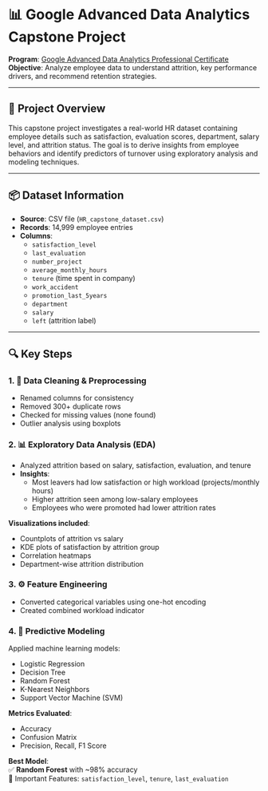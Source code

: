 # 📊 Google Advanced Data Analytics Capstone Project

**Program**: [Google Advanced Data Analytics Professional Certificate](https://www.coursera.org/professional-certificates/google-advanced-data-analytics)  
**Objective**: Analyze employee data to understand attrition, key performance drivers, and recommend retention strategies.

---

## 🧠 Project Overview

This capstone project investigates a real-world HR dataset containing employee details such as satisfaction, evaluation scores, department, salary level, and attrition status. The goal is to derive insights from employee behaviors and identify predictors of turnover using exploratory analysis and modeling techniques.

---

## 📦 Dataset Information

- **Source**: CSV file (`HR_capstone_dataset.csv`)
- **Records**: 14,999 employee entries
- **Columns**:
  - `satisfaction_level`
  - `last_evaluation`
  - `number_project`
  - `average_monthly_hours`
  - `tenure` (time spent in company)
  - `work_accident`
  - `promotion_last_5years`
  - `department`
  - `salary`
  - `left` (attrition label)

---

## 🔍 Key Steps

### 1. 🧹 Data Cleaning & Preprocessing

- Renamed columns for consistency
- Removed 300+ duplicate rows
- Checked for missing values (none found)
- Outlier analysis using boxplots

### 2. 📊 Exploratory Data Analysis (EDA)

- Analyzed attrition based on salary, satisfaction, evaluation, and tenure
- **Insights**:
  - Most leavers had low satisfaction or high workload (projects/monthly hours)
  - Higher attrition seen among low-salary employees
  - Employees who were promoted had lower attrition rates

**Visualizations included**:
- Countplots of attrition vs salary
- KDE plots of satisfaction by attrition group
- Correlation heatmaps
- Department-wise attrition distribution

### 3. ⚙️ Feature Engineering

- Converted categorical variables using one-hot encoding
- Created combined workload indicator

### 4. 🤖 Predictive Modeling

Applied machine learning models:
- Logistic Regression
- Decision Tree
- Random Forest
- K-Nearest Neighbors
- Support Vector Machine (SVM)

**Metrics Evaluated**:
- Accuracy
- Confusion Matrix
- Precision, Recall, F1 Score

**Best Model**:  
✅ **Random Forest** with ~98% accuracy  
📌 Important Features: `satisfaction_level`, `tenure`, `last_evaluation`
